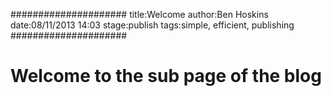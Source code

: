 #####################
title:Welcome
author:Ben Hoskins
date:08/11/2013 14:03
stage:publish
tags:simple, efficient, publishing
#####################

# Welcome to the sub page of the blog

